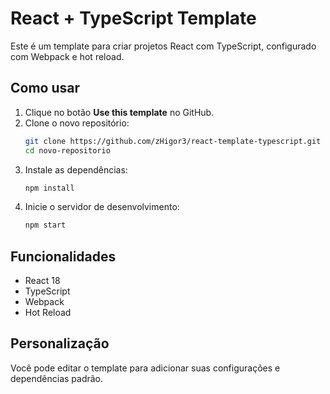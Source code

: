 # React + TypeScript Template

Este é um template para criar projetos React com TypeScript, configurado com Webpack e hot reload.

## Como usar

1. Clique no botão **Use this template** no GitHub.
2. Clone o novo repositório:
   ```bash
   git clone https://github.com/zHigor3/react-template-typescript.git
   cd novo-repositorio
3. Instale as dependências:
   ```bash
   npm install
4. Inicie o servidor de desenvolvimento:
   ```bash
   npm start

## Funcionalidades

- React 18
- TypeScript
- Webpack
- Hot Reload

## Personalização

Você pode editar o template para adicionar suas configurações e dependências padrão.

